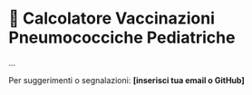 # 💉 Calcolatore Vaccinazioni Pneumococciche Pediatriche
...

Per suggerimenti o segnalazioni: **[inserisci tua email o GitHub]**
